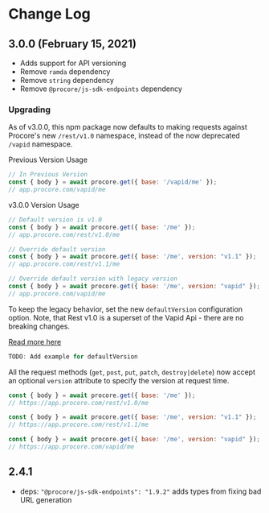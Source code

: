 # Change Log

## 3.0.0 (February 15, 2021)

* Adds support for API versioning
* Remove `ramda` dependency
* Remove `string` dependency
* Remove `@procore/js-sdk-endpoints` dependency

### Upgrading

As of v3.0.0, this npm package now defaults to making requests against Procore's new
`/rest/v1.0` namespace, instead of the now deprecated `/vapid` namespace.

Previous Version Usage

```javascript
// In Previous Version
const { body } = await procore.get({ base: '/vapid/me' });
// app.procore.com/vapid/me
```

v3.0.0 Version Usage

```javascript
// Default version is v1.0
const { body } = await procore.get({ base: '/me' });
// app.procore.com/rest/v1.0/me

// Override default version
const { body } = await procore.get({ base: '/me', version: "v1.1" });
// app.procore.com/rest/v1.1/me

// Override default version with legacy version
const { body } = await procore.get({ base: '/me', version: "vapid" });
// app.procore.com/vapid/me
```

To keep the legacy behavior, set the new `defaultVersion` configuration option.
Note, that Rest v1.0 is a superset of the Vapid Api - there are no breaking
changes.

[Read more here](https://developers.procore.com/documentation/vapid-deprecation)

```javascript
TODO: Add example for defaultVersion
```

All the request methods (`get`, `post`, `put`, `patch`, `destroy|delete`) now
accept an optional `version` attribute to specify the version at request time.

```javascript
const { body } = await procore.get({ base: '/me' });
// https://app.procore.com/rest/v1.0/me

const { body } = await procore.get({ base: '/me', version: "v1.1" });
// https://app.procore.com/rest/v1.1/me

const { body } = await procore.get({ base: '/me', version: "vapid" });
// https://app.procore.com/vapid/me
```

## 2.4.1
- deps: `"@procore/js-sdk-endpoints": "1.9.2"` adds types from fixing bad URL generation
